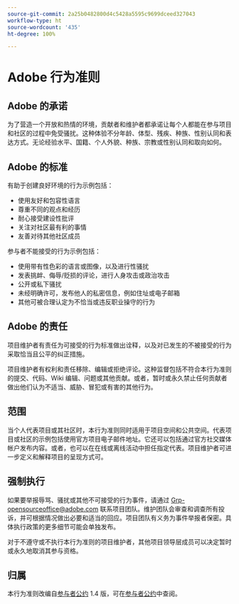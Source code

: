 ```yaml
---
source-git-commit: 2a25b0482800d4c5428a5595c9699dceed327043
workflow-type: ht
source-wordcount: '435'
ht-degree: 100%

---
```

# Adobe 行为准则

## Adobe 的承诺

为了营造一个开放和热情的环境，贡献者和维护者都承诺让每个人都能在参与项目和社区的过程中免受骚扰。这种体验不分年龄、体型、残疾、种族、性别认同和表达方式。无论经验水平、国籍、个人外貌、种族、宗教或性别认同和取向如何。

## Adobe 的标准

有助于创建良好环境的行为示例包括：

* 使用友好和包容性语言
* 尊重不同的观点和经历
* 耐心接受建设性批评
* 关注对社区最有利的事情
* 友善对待其他社区成员

参与者不能接受的行为示例包括：

* 使用带有性色彩的语言或图像，以及进行性骚扰
* 发表挑衅、侮辱/贬损的评论，进行人身攻击或政治攻击
* 公开或私下骚扰
* 未经明确许可，发布他人的私密信息，例如住址或电子邮箱
* 其他可被合理认定为不恰当或违反职业操守的行为

## Adobe 的责任

项目维护者有责任为可接受的行为标准做出诠释，以及对已发生的不被接受的行为采取恰当且公平的纠正措施。

项目维护者有权利和责任移除、编辑或拒绝评论。这种监督包括不符合本行为准则的提交、代码、Wiki 编辑、问题或其他贡献。或者，暂时或永久禁止任何贡献者做出他们认为不适当、威胁、冒犯或有害的其他行为。

## 范围

当个人代表项目或其社区时，本行为准则同时适用于项目空间和公共空间。代表项目或社区的示例包括使用官方项目电子邮件地址。它还可以包括通过官方社交媒体帐户发布内容。或者，也可以在在线或离线活动中担任指定代表。项目维护者可进一步定义和解释项目的呈现方式可。

## 强制执行

如果要举报辱骂、骚扰或其他不可接受的行为事件，请通过 Grp-opensourceoffice@adobe.com 联系项目团队。维护团队会审查和调查所有投诉，并可根据情况做出必要和适当的回应。项目团队有义务为事件举报者保密。具体执行政策的更多细节可能会单独发布。

对于不遵守或不执行本行为准则的项目维护者，其他项目领导层成员可以决定暂时或永久地取消其参与资格。

## 归属

本行为准则改编自[参与者公约](https://www.contributor-covenant.org/) 1.4 版，可在[参与者公约](https://www.contributor-covenant.org/version/1/4/code-of-conduct/)中查阅。
